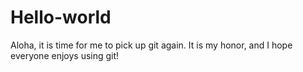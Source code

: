 # Hello-world
Aloha, it is time for me to pick up git again. It is my honor, and I hope everyone enjoys using git!
